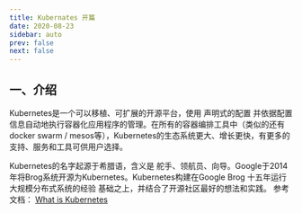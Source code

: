 ```yaml
---
title: Kubernates 开篇
date: 2020-08-23
sidebar: auto
prev: false
next: false
---
```


## 一、介绍
Kubernetes是一个可以移植、可扩展的开源平台，使用 声明式的配置 并依据配置信息自动地执行容器化应用程序的管理。在所有的容器编排工具中（类似的还有 docker swarm / mesos等），Kubernetes的生态系统更大、增长更快，有更多的支持、服务和工具可供用户选择。

Kubernetes的名字起源于希腊语，含义是 舵手、领航员、向导。Google于2014年将Brog系统开源为Kubernetes。Kubernetes构建在Google Brog 十五年运行大规模分布式系统的经验 基础之上，并结合了开源社区最好的想法和实践。
参考文档： [What is Kubernetes](https://kubernetes.io/docs/concepts/overview/what-is-kubernetes/)